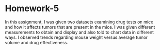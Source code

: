 # Homework-5
 
In this assignment, I was given two datasets examining drug tests on mice and how it affects tumors that are present in the mice. I was given different measurements to obtain and display and also told to chart data in different ways. I observed trends regarding mouse weight versus average tumor volume and drug effectiveness.